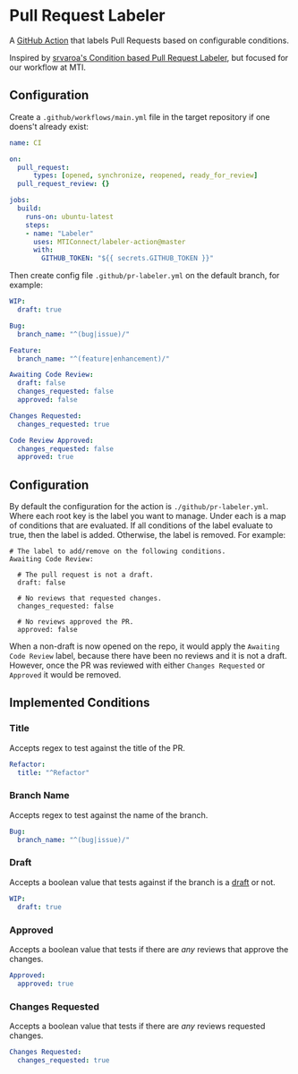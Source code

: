 # Pull Request Labeler

A [GitHub Action](https://help.github.com/en/categories/automating-your-workflow-with-github-actions)
that labels Pull Requests based on configurable conditions.

Inspired by [srvaroa's Condition based Pull Request Labeler](https://github.com/srvaroa/labeler),
but focused for our workflow at MTI.

## Configuration

Create a `.github/workflows/main.yml` file in the target repository if one doens't already exist:
```yaml
name: CI

on:
  pull_request:
      types: [opened, synchronize, reopened, ready_for_review]
  pull_request_review: {}

jobs:
  build:
    runs-on: ubuntu-latest
    steps:
    - name: "Labeler"
      uses: MTIConnect/labeler-action@master
      with:
        GITHUB_TOKEN: "${{ secrets.GITHUB_TOKEN }}"
```

Then create config file `.github/pr-labeler.yml` on the default branch, for example:
```yaml
WIP:
  draft: true

Bug:
  branch_name: "^(bug|issue)/"

Feature:
  branch_name: "^(feature|enhancement)/"

Awaiting Code Review:
  draft: false
  changes_requested: false
  approved: false

Changes Requested:
  changes_requested: true

Code Review Approved:
  changes_requested: false
  approved: true
```


## Configuration

By default the configuration for the action is `./github/pr-labeler.yml`.
Where each root key is the label you want to manage. Under each is a map of
conditions that are evaluated. If all conditions of the label evaluate to true,
then the label is added. Otherwise, the label is removed. For example:

```
# The label to add/remove on the following conditions.
Awaiting Code Review:

  # The pull request is not a draft.
  draft: false

  # No reviews that requested changes.
  changes_requested: false

  # No reviews approved the PR.
  approved: false
```

When a non-draft is now opened on the repo, it would apply the `Awaiting Code Review`
label, because there have been no reviews and it is not a draft. However, once the PR
was reviewed with either `Changes Requested` or `Approved` it would be removed.

## Implemented Conditions

### Title

Accepts regex to test against the title of the PR.

```yaml
Refactor:
  title: "^Refactor"
```

### Branch Name

Accepts regex to test against the name of the branch.

```yaml
Bug:
  branch_name: "^(bug|issue)/"
```

### Draft

Accepts a boolean value that tests against if the branch is a [draft](https://github.blog/2019-02-14-introducing-draft-pull-requests/) or not.

```yaml
WIP:
  draft: true
```

### Approved

Accepts a boolean value that tests if there are *any* reviews that approve the changes.

```yaml
Approved:
  approved: true
```

### Changes Requested

Accepts a boolean value that tests if there are *any* reviews requested changes.

```yaml
Changes Requested:
  changes_requested: true
```
